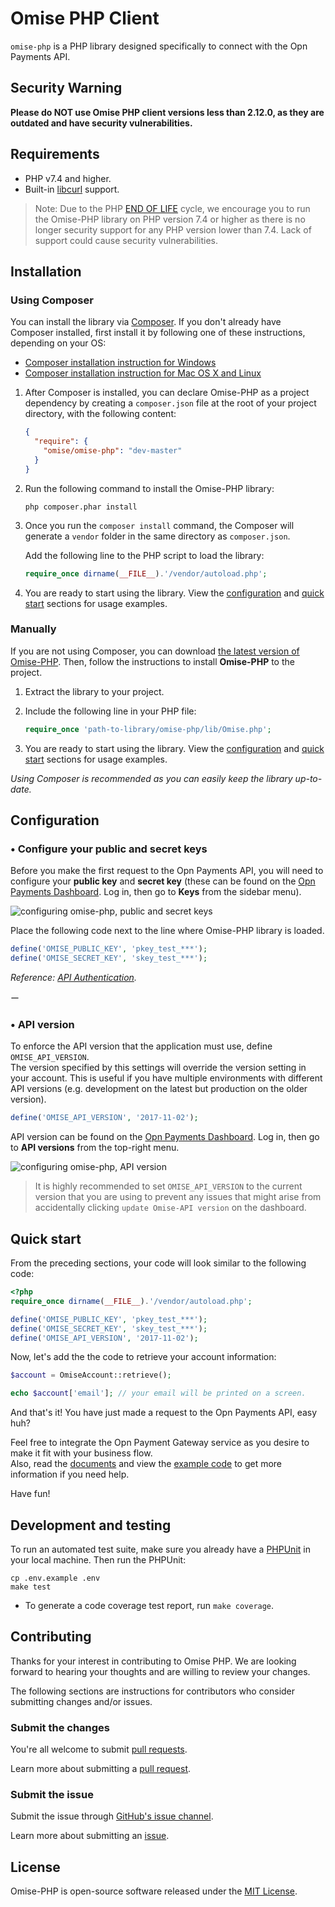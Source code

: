 # Omise PHP Client

`omise-php` is a PHP library designed specifically to connect with the Opn Payments API.

## Security Warning

**Please do NOT use Omise PHP client versions less than 2.12.0, as they are outdated and have security vulnerabilities.**


## Requirements

* PHP v7.4 and higher.
* Built-in [libcurl](http://php.net/manual/en/book.curl.php) support.

> Note: Due to the PHP [END OF LIFE](http://php.net/supported-versions.php) cycle, we encourage you to run the Omise-PHP library on PHP version 7.4 or higher as there is no longer security support for any PHP version lower than 7.4. Lack of support could cause security vulnerabilities.

## Installation

### Using Composer

You can install the library via [Composer](https://getcomposer.org/). If you don't already have Composer installed, first install it by following one of these instructions, depending on your OS:

* [Composer installation instruction for Windows](https://getcomposer.org/doc/00-intro.md#installation-windows)
* [Composer installation instruction for Mac OS X and Linux](https://getcomposer.org/doc/00-intro.md#installation-linux-unix-osx)

1. After Composer is installed, you can declare Omise-PHP as a project dependency by creating a `composer.json` file at the root of your project directory, with the following content:
   
    ```json
    {
      "require": {
        "omise/omise-php": "dev-master"
      }
    }
    ```

2. Run the following command to install the Omise-PHP library:
    ```
    php composer.phar install
    ```

3. Once you run the `composer install` command, the Composer will generate a `vendor` folder in the same directory as `composer.json`.
   
   Add the following line to the PHP script to load the library:

    ```php
    require_once dirname(__FILE__).'/vendor/autoload.php';
    ```

4. You are ready to start using the library. View the [configuration](https://github.com/omise/omise-php#configuration) and [quick start](https://github.com/omise/omise-php#quick-start) sections for usage examples.

### Manually

If you are not using Composer, you can download [the latest version of Omise-PHP](https://github.com/omise/omise-php/archive/v2.11.2.zip).
Then, follow the instructions to install **Omise-PHP** to the project.

1. Extract the library to your project.

2. Include the following line in your PHP file:
   
    ```php
    require_once 'path-to-library/omise-php/lib/Omise.php';
    ```

3. You are ready to start using the library. View the [configuration](https://github.com/omise/omise-php#configuration) and [quick start](https://github.com/omise/omise-php#quick-start) sections for usage examples.

_Using Composer is recommended as you can easily keep the library up-to-date._

## Configuration

### • Configure your public and secret keys

Before you make the first request to the Opn Payments API, you will need to configure your **public key** and **secret key** (these can be found on the [Opn Payments Dashboard](https://dashboard.omise.co). Log in, then go to **Keys** from the sidebar menu).

![configuring omise-php, public and secret keys](https://user-images.githubusercontent.com/2154669/54261954-9eed9e00-459f-11e9-96b1-747061640fab.png)

Place the following code next to the line where Omise-PHP library is loaded.

```php
define('OMISE_PUBLIC_KEY', 'pkey_test_***');
define('OMISE_SECRET_KEY', 'skey_test_***');
```


_Reference: [API Authentication](https://docs.opn.ooo/api-authentication)._

ー

### • API version

To enforce the API version that the application must use, define `OMISE_API_VERSION`.  
The version specified by this settings will override the version setting in your account. This is useful if you have multiple environments with different API versions (e.g. development on the latest but production on the older version).

```php
define('OMISE_API_VERSION', '2017-11-02');
```

API version can be found on the [Opn Payments Dashboard](https://dashboard.omise.co). Log in, then go to **API versions** from the top-right menu.

![configuring omise-php, API version](https://cloud.githubusercontent.com/assets/2154669/24141410/ef0faf46-0e55-11e7-8e25-26e2a6fc403b.png)

> It is highly recommended to set `OMISE_API_VERSION` to the current version that you are using to prevent any issues that might arise from accidentally clicking `update Omise-API version` on the dashboard.

## Quick start

From the preceding sections, your code will look similar to the following code:

```php
<?php
require_once dirname(__FILE__).'/vendor/autoload.php';

define('OMISE_PUBLIC_KEY', 'pkey_test_***');
define('OMISE_SECRET_KEY', 'skey_test_***');
define('OMISE_API_VERSION', '2017-11-02');
```

Now, let's add the the code to retrieve your account information:

```php
$account = OmiseAccount::retrieve();

echo $account['email']; // your email will be printed on a screen.
```

And that's it! You have just made a request to the Opn Payments API, easy huh?

Feel free to integrate the Opn Payment Gateway service as you desire to make it fit with your business flow.  
Also, read the [documents](https://docs.opn.ooo/) and view the [example code](https://github.com/omise/examples/tree/master/php) to get more information if you need help.

Have fun!

## Development and testing

To run an automated test suite, make sure you already have a [PHPUnit](https://phpunit.de) in your local machine.
Then run the PHPUnit:

```ssh
cp .env.example .env
make test
```
- To generate a code coverage test report, run `make coverage`.

## Contributing

Thanks for your interest in contributing to Omise PHP. We are looking forward to hearing your thoughts and are willing to review your changes.

The following sections are instructions for contributors who consider submitting changes and/or issues.

### Submit the changes

You're all welcome to submit [pull requests](https://github.com/omise/omise-php/pulls).

Learn more about submitting a [pull request](https://help.github.com/articles/about-pull-requests).

### Submit the issue

Submit the issue through [GitHub's issue channel](https://github.com/omise/omise-php/issues).

Learn more about submitting an [issue](https://guides.github.com/features/issues).

## License

Omise-PHP is open-source software released under the [MIT License](https://opensource.org/licenses/MIT).
